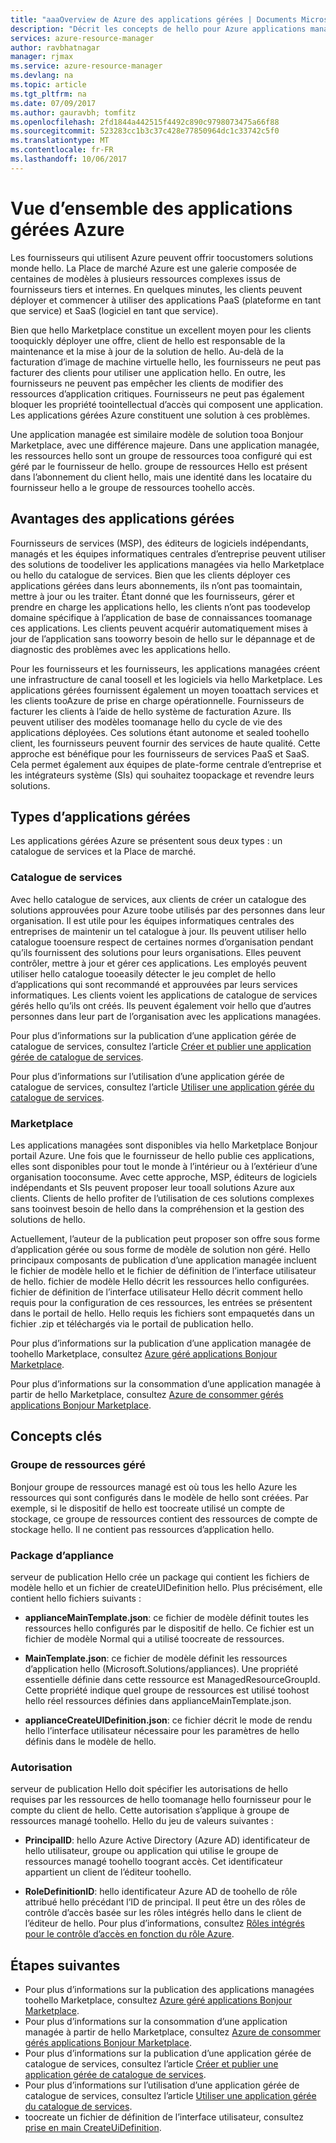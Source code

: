 ```yaml
---
title: "aaaOverview de Azure des applications gérées | Documents Microsoft"
description: "Décrit les concepts de hello pour Azure applications managées"
services: azure-resource-manager
author: ravbhatnagar
manager: rjmax
ms.service: azure-resource-manager
ms.devlang: na
ms.topic: article
ms.tgt_pltfrm: na
ms.date: 07/09/2017
ms.author: gauravbh; tomfitz
ms.openlocfilehash: 2fd1844a442515f4492c890c9798073475a66f88
ms.sourcegitcommit: 523283cc1b3c37c428e77850964dc1c33742c5f0
ms.translationtype: MT
ms.contentlocale: fr-FR
ms.lasthandoff: 10/06/2017
---
```

# <a name="azure-managed-applications-overview"></a>Vue d’ensemble des applications gérées Azure

Les fournisseurs qui utilisent Azure peuvent offrir toocustomers solutions monde hello. La Place de marché Azure est une galerie composée de centaines de modèles à plusieurs ressources complexes issus de fournisseurs tiers et internes. En quelques minutes, les clients peuvent déployer et commencer à utiliser des applications PaaS (plateforme en tant que service) et SaaS (logiciel en tant que service). 

Bien que hello Marketplace constitue un excellent moyen pour les clients tooquickly déployer une offre, client de hello est responsable de la maintenance et la mise à jour de la solution de hello. Au-delà de la facturation d’image de machine virtuelle hello, les fournisseurs ne peut pas facturer des clients pour utiliser une application hello. En outre, les fournisseurs ne peuvent pas empêcher les clients de modifier des ressources d’application critiques. Fournisseurs ne peut pas également bloquer les propriété toointellectual d’accès qui composent une application. Les applications gérées Azure constituent une solution à ces problèmes. 

Une application managée est similaire modèle de solution tooa Bonjour Marketplace, avec une différence majeure. Dans une application managée, les ressources hello sont un groupe de ressources tooa configuré qui est géré par le fournisseur de hello. groupe de ressources Hello est présent dans l’abonnement du client hello, mais une identité dans les locataire du fournisseur hello a le groupe de ressources toohello accès.

## <a name="advantages-of-managed-applications"></a>Avantages des applications gérées

Fournisseurs de services (MSP), des éditeurs de logiciels indépendants, managés et les équipes informatiques centrales d’entreprise peuvent utiliser des solutions de toodeliver les applications managées via hello Marketplace ou hello du catalogue de services. Bien que les clients déployer ces applications gérées dans leurs abonnements, ils n’ont pas toomaintain, mettre à jour ou les traiter. Étant donné que les fournisseurs, gérer et prendre en charge les applications hello, les clients n’ont pas toodevelop domaine spécifique à l’application de base de connaissances toomanage ces applications. Les clients peuvent acquérir automatiquement mises à jour de l’application sans tooworry besoin de hello sur le dépannage et de diagnostic des problèmes avec les applications hello.

Pour les fournisseurs et les fournisseurs, les applications managées créent une infrastructure de canal toosell et les logiciels via hello Marketplace. Les applications gérées fournissent également un moyen tooattach services et les clients tooAzure de prise en charge opérationnelle. Fournisseurs de facturer les clients à l’aide de hello système de facturation Azure. Ils peuvent utiliser des modèles toomanage hello du cycle de vie des applications déployées. Ces solutions étant autonome et sealed toohello client, les fournisseurs peuvent fournir des services de haute qualité. Cette approche est bénéfique pour les fournisseurs de services PaaS et SaaS. Cela permet également aux équipes de plate-forme centrale d’entreprise et les intégrateurs système (SIs) qui souhaitez toopackage et revendre leurs solutions.

## <a name="managed-application-types"></a>Types d’applications gérées
Les applications gérées Azure se présentent sous deux types : un catalogue de services et la Place de marché.
 
### <a name="service-catalog"></a>Catalogue de services  

Avec hello catalogue de services, aux clients de créer un catalogue des solutions approuvées pour Azure toobe utilisés par des personnes dans leur organisation. Il est utile pour les équipes informatiques centrales des entreprises de maintenir un tel catalogue à jour. Ils peuvent utiliser hello catalogue tooensure respect de certaines normes d’organisation pendant qu’ils fournissent des solutions pour leurs organisations. Elles peuvent contrôler, mettre à jour et gérer ces applications. Les employés peuvent utiliser hello catalogue tooeasily détecter le jeu complet de hello d’applications qui sont recommandé et approuvées par leurs services informatiques. Les clients voient les applications de catalogue de services gérés hello qu’ils ont créés. Ils peuvent également voir hello que d’autres personnes dans leur part de l’organisation avec les applications managées.
 
Pour plus d’informations sur la publication d’une application gérée de catalogue de services, consultez l’article [Créer et publier une application gérée de catalogue de services](managed-application-publishing.md).
 
Pour plus d’informations sur l’utilisation d’une application gérée de catalogue de services, consultez l’article [Utiliser une application gérée du catalogue de services](managed-application-consumption.md).
 
### <a name="marketplace"></a>Marketplace

Les applications managées sont disponibles via hello Marketplace Bonjour portail Azure. Une fois que le fournisseur de hello publie ces applications, elles sont disponibles pour tout le monde à l’intérieur ou à l’extérieur d’une organisation tooconsume. Avec cette approche, MSP, éditeurs de logiciels indépendants et SIs peuvent proposer leur tooall solutions Azure aux clients. Clients de hello profiter de l’utilisation de ces solutions complexes sans tooinvest besoin de hello dans la compréhension et la gestion des solutions de hello. 

Actuellement, l’auteur de la publication peut proposer son offre sous forme d’application gérée ou sous forme de modèle de solution non géré. Hello principaux composants de publication d’une application managée incluent le fichier de modèle hello et le fichier de définition de l’interface utilisateur de hello. fichier de modèle Hello décrit les ressources hello configurées. fichier de définition de l’interface utilisateur Hello décrit comment hello requis pour la configuration de ces ressources, les entrées se présentent dans le portail de hello. Hello requis les fichiers sont empaquetés dans un fichier .zip et téléchargés via le portail de publication hello.
 
Pour plus d’informations sur la publication d’une application managée de toohello Marketplace, consultez [Azure géré applications Bonjour Marketplace](managed-application-author-marketplace.md).

Pour plus d’informations sur la consommation d’une application managée à partir de hello Marketplace, consultez [Azure de consommer gérés applications Bonjour Marketplace](managed-application-consume-marketplace.md).

## <a name="key-concepts"></a>Concepts clés

### <a name="managed-resource-group"></a>Groupe de ressources géré
Bonjour groupe de ressources managé est où tous les hello Azure les ressources qui sont configurés dans le modèle de hello sont créées. Par exemple, si le dispositif de hello est toocreate utilisé un compte de stockage, ce groupe de ressources contient des ressources de compte de stockage hello. Il ne contient pas ressources d’application hello.

### <a name="appliance-package"></a>Package d’appliance
serveur de publication Hello crée un package qui contient les fichiers de modèle hello et un fichier de createUIDefinition hello. Plus précisément, elle contient hello fichiers suivants :

- **applianceMainTemplate.json**: ce fichier de modèle définit toutes les ressources hello configurés par le dispositif de hello. Ce fichier est un fichier de modèle Normal qui a utilisé toocreate de ressources.

- **MainTemplate.json**: ce fichier de modèle définit les ressources d’application hello (Microsoft.Solutions/appliances). Une propriété essentielle définie dans cette ressource est ManagedResourceGroupId. Cette propriété indique quel groupe de ressources est utilisé toohost hello réel ressources définies dans applianceMainTemplate.json.

- **applianceCreateUIDefinition.json**: ce fichier décrit le mode de rendu hello l’interface utilisateur nécessaire pour les paramètres de hello définis dans le modèle de hello.

### <a name="authorization"></a>Autorisation
serveur de publication Hello doit spécifier les autorisations de hello requises par les ressources de hello toomanage hello fournisseur pour le compte du client de hello. Cette autorisation s’applique à groupe de ressources managé toohello. Hello du jeu de valeurs suivantes :

- **PrincipalID**: hello Azure Active Directory (Azure AD) identificateur de hello utilisateur, groupe ou application qui utilise le groupe de ressources managé toohello toogrant accès. Cet identificateur appartient un client de l’éditeur toohello.

- **RoleDefinitionID**: hello identificateur Azure AD de toohello de rôle attribué hello précédant l’ID de principal. Il peut être un des rôles de contrôle d’accès basée sur les rôles intégrés hello dans le client de l’éditeur de hello. Pour plus d’informations, consultez [Rôles intégrés pour le contrôle d’accès en fonction du rôle Azure](../active-directory/role-based-access-built-in-roles.md).

## <a name="next-steps"></a>Étapes suivantes

* Pour plus d’informations sur la publication des applications managées toohello Marketplace, consultez [Azure géré applications Bonjour Marketplace](managed-application-author-marketplace.md).
* Pour plus d’informations sur la consommation d’une application managée à partir de hello Marketplace, consultez [Azure de consommer gérés applications Bonjour Marketplace](managed-application-consume-marketplace.md).
* Pour plus d’informations sur la publication d’une application gérée de catalogue de services, consultez l’article [Créer et publier une application gérée de catalogue de services](managed-application-publishing.md).
* Pour plus d’informations sur l’utilisation d’une application gérée de catalogue de services, consultez l’article [Utiliser une application gérée du catalogue de services](managed-application-consumption.md).
* toocreate un fichier de définition de l’interface utilisateur, consultez [prise en main CreateUiDefinition](managed-application-createuidefinition-overview.md).
